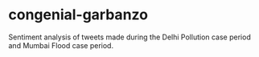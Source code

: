 # congenial-garbanzo
 Sentiment analysis of tweets made during the Delhi  Pollution case period and Mumbai Flood case period.
 
